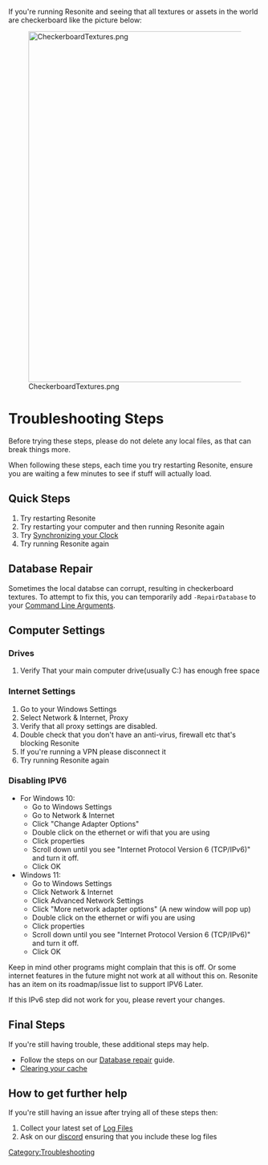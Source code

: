 <languages/> If you're running Resonite and seeing that all textures or
assets in the world are checkerboard like the picture below:

<figure>
<img src="CheckerboardTextures.png" title="CheckerboardTextures.png" width="700" alt="CheckerboardTextures.png" /><figcaption aria-hidden="true">CheckerboardTextures.png</figcaption>
</figure>

# Troubleshooting Steps

Before trying these steps, please do not delete any local files, as that
can break things more.

When following these steps, each time you try restarting Resonite,
ensure you are waiting a few minutes to see if stuff will actually load.

## Quick Steps

1.  Try restarting Resonite
2.  Try restarting your computer and then running Resonite again
3.  Try [Synchronizing your Clock](Synchronize_your_Clock "wikilink")
4.  Try running Resonite again

## Database Repair

Sometimes the local databse can corrupt, resulting in checkerboard
textures. To attempt to fix this, you can temporarily add
`-RepairDatabase` to your [Command Line
Arguments](Command_Line_Arguments "wikilink").

## Computer Settings

### Drives

1.  Verify That your main computer drive(usually C:) has enough free
    space

### Internet Settings

1.  Go to your Windows Settings
2.  Select Network & Internet, Proxy
3.  Verify that all proxy settings are disabled.
4.  Double check that you don't have an anti-virus, firewall etc that's
    blocking Resonite
5.  If you're running a VPN please disconnect it
6.  Try running Resonite again

### Disabling IPV6

-   For Windows 10:
    -   Go to Windows Settings
    -   Go to Network & Internet
    -   Click "Change Adapter Options"
    -   Double click on the ethernet or wifi that you are using
    -   Click properties
    -   Scroll down until you see "Internet Protocol Version 6
        (TCP/IPv6)" and turn it off.
    -   Click OK
-   Windows 11:
    -   Go to Windows Settings
    -   Click Network & Internet
    -   Click Advanced Network Settings
    -   Click "More network adapter options" (A new window will pop up)
    -   Double click on the ethernet or wifi you are using
    -   Click properties
    -   Scroll down until you see "Internet Protocol Version 6
        (TCP/IPv6)" and turn it off.
    -   Click OK

Keep in mind other programs might complain that this is off. Or some
internet features in the future might not work at all without this on.
Resonite has an item on its roadmap/issue list to support IPV6 Later.

If this IPv6 step did not work for you, please revert your changes.

## Final Steps

If you're still having trouble, these additional steps may help.

-   Follow the steps on our [Database
    repair](Database_repair "wikilink") guide.
-   [Clearing your cache](Clear_your_Cache "wikilink")

## How to get further help

If you're still having an issue after trying all of these steps then:

1.  Collect your latest set of [Log Files](Log_Files "wikilink")
2.  Ask on our [discord](https://discord.gg/Resonite) ensuring that you
    include these log files

[Category:Troubleshooting](Category:Troubleshooting "wikilink")